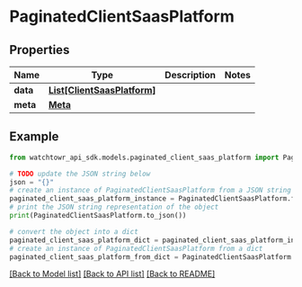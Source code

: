 # PaginatedClientSaasPlatform


## Properties

Name | Type | Description | Notes
------------ | ------------- | ------------- | -------------
**data** | [**List[ClientSaasPlatform]**](ClientSaasPlatform.md) |  | 
**meta** | [**Meta**](Meta.md) |  | 

## Example

```python
from watchtowr_api_sdk.models.paginated_client_saas_platform import PaginatedClientSaasPlatform

# TODO update the JSON string below
json = "{}"
# create an instance of PaginatedClientSaasPlatform from a JSON string
paginated_client_saas_platform_instance = PaginatedClientSaasPlatform.from_json(json)
# print the JSON string representation of the object
print(PaginatedClientSaasPlatform.to_json())

# convert the object into a dict
paginated_client_saas_platform_dict = paginated_client_saas_platform_instance.to_dict()
# create an instance of PaginatedClientSaasPlatform from a dict
paginated_client_saas_platform_from_dict = PaginatedClientSaasPlatform.from_dict(paginated_client_saas_platform_dict)
```
[[Back to Model list]](../README.md#documentation-for-models) [[Back to API list]](../README.md#documentation-for-api-endpoints) [[Back to README]](../README.md)


